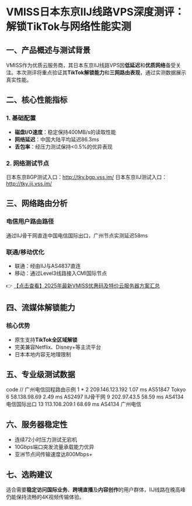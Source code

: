 # VMISS日本东京IIJ线路VPS深度测评：解锁TikTok与网络性能实测

## 一、产品概述与测试背景
VMISS作为优质云服务商，其日本东京IIJ线路VPS因**低延迟**和**优质网络**备受关注。本次测评将重点验证其**TikTok解锁能力**和**三网路由表现**，通过实测数据展示真实性能。

## 二、核心性能指标
### 1. 基础配置
- **磁盘I/O速度**：稳定保持400MB/s的读取性能
- **网络延迟**：中国大陆平均延迟86.3ms
- **丢包率**：经压力测试保持<0.5%的优异表现

### 2. 网络测试节点

日本东京BGP测试入口：http://tky.bgp.vss.im/
日本东京IIJ测试入口：http://tky.iij.vss.im/

## 三、网络路由分析
### 电信用户路由路径
通过IIJ骨干网直连中国电信国际出口，广州节点实测延迟58ms

### 联通/移动优化
- 联通：经由IIJ与AS4837直连
- 移动：通过Level3线路接入CMI国际节点

👉 [【点击查看】2025年最新VMISS优惠码及特价云服务器方案汇总](https://bit.ly/Vmiss)

## 四、流媒体解锁能力
### 核心优势
- 原生支持**TikTok全区域解锁**
- 完美兼容Netflix、Disney+等主流平台
- 日本本地内容无地理限制

## 五、专业级测试数据
code
// 广州电信回程路由示例
1  *
2  209.146.123.192  1.07 ms  AS51847  Tokyo
6  58.138.98.69  2.49 ms  AS2497  IIJ骨干网
9  202.97.43.5  58.59 ms  AS4134  电信国际出口
13  113.108.209.1  68.69 ms  AS4134  广州电信

## 六、服务器稳定性
- 连续72小时压力测试无宕机
- 10Gbps端口突发流量承载能力优异
- 亚洲节点间传输速度达800Mbps+

## 七、选购建议
适合需要**稳定访问国际业务**、**跨境直播**及**内容创作**的用户群体，IIJ线路在晚高峰仍能保持流畅的4K视频传输体验。
